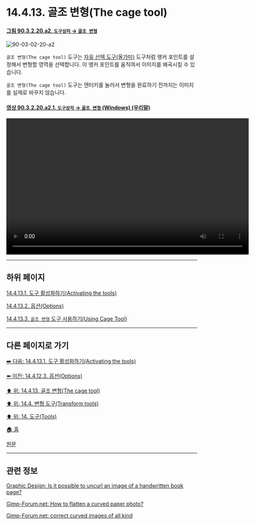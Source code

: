 # 14.4.13. 골조 변형(The cage tool)

<a id="90-03-02-20-a2"></a>

#### [그림 90.3.2.20.a2. `도구상자` → `골조 변형`](./90-03-02-20-cage_transform.md#90-03-02-20-a2)
![90-03-02-20-a2](https://github.com/wonder13662/gimp/assets/15767104/570d81d1-0408-456e-8796-ebf123e8ec4f)

`골조 변형(The cage tool)` 도구는 [자유 선택 도구(올가미)](./14-02-04-00-free-selection-lasso.md) 도구처럼 앵커 포인트를 설정해서 변형할 영역을 선택합니다. 이 앵커 포인트를 움직여서 이미지를 왜곡시킬 수 있습니다.

`골조 변형(The cage tool)` 도구는 엔터키를 눌러서 변형을 완료하기 전까지는 이미지를 실제로 바꾸지 않습니다.

<a id="90-03-02-20-a2-01"></a>

#### [영상 90.3.2.20.a2.1. `도구상자` → `골조 변형` (Windows) (우리말)](./90-03-02-20-cage_transform.md#90-03-02-20-a2-01)
<video controls="controls" width="640" height="360" src="https://github.com/wonder13662/gimp/assets/15767104/7e142f63-8d83-4029-bac2-671128fbde3b"></video>

***

## 하위 페이지

[14.4.13.1. 도구 활성화하기(Activating the tools)](./14-04-13-01-activating_the_tool.md)

[14.4.13.2. 옵션(Options)](./14-04-13-02-options.md)

[14.4.13.3. `골조 변형` 도구 사용하기(Using Cage Tool)](./14-04-13-03-using_cage_tool.md)

***

## 다른 페이지로 가기

[➡️ 다음: 14.4.13.1. 도구 활성화하기(Activating the tools)](./14-04-13-01-activating_the_tool.md)

[⬅️ 이전: 14.4.12.3. 옵션(Options)](./14-04-12-03-options.md)

[⬆️ 위: 14.4.13. 골조 변형(The cage tool)](./14-04-13-00-the-cage-tool.md)

[⬆️ 위: 14.4. 변형 도구(Transform tools)](./14-04-00-transform-tools.md)

[⬆️ 위: 14. 도구(Tools)](./14-00-tools.md)

[🏠 홈](./00-home.md)

[원문](https://docs.gimp.org/2.10/ko/gimp-tool-cage.html)

***

## 관련 정보
[Graphic Design: Is it possible to uncurl an image of a handwritten book page?](https://graphicdesign.stackexchange.com/questions/136140/is-it-possible-to-uncurl-an-image-of-a-handwritten-book-page)

<a comment="TODO 정리 필요"></a>

[Gimp-Forum.net: How to flatten a curved paper photo?](https://www.gimp-forum.net/Thread-How-to-flatten-a-curved-paper-photo?highlight=interactive+warp)

<a comment="TODO 정리 필요"></a>

[Gimp-Forum.net: correct curved images of all kind](https://www.gimp-forum.net/Thread-correct-curved-images-of-all-kind)

<a comment="TODO 정리 필요"></a>